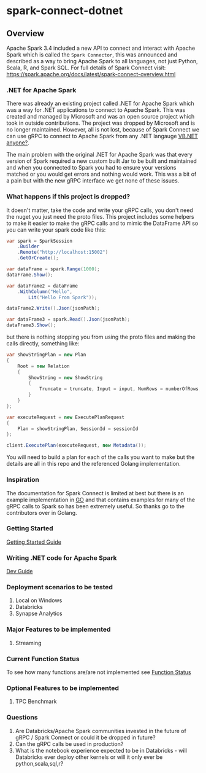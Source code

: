 # spark-connect-dotnet

## Overview

Apache Spark 3.4 included a new API to connect and interact with Apache Spark which is called the `Spark Connector`, this was announced and described as a way to bring Apache Spark to all languages, not just Python, Scala, R, and Spark SQL. For full details of Spark Connect visit: https://spark.apache.org/docs/latest/spark-connect-overview.html

### .NET for Apache Spark

There was already an existing project called .NET for Apache Spark which was a way for .NET applications to connect to Apache Spark. This was created and managed by Microsoft and was an open source project which took in outside contributions. The project was dropped by Microsoft and is no longer maintained. However, all is not lost, because of Spark Connect we can use gRPC to connect to Apache Spark from any .NET langauge [VB.NET anyone?](src/example/basic_example_vb/Program.vb).

The main problem with the original .NET for Apache Spark was that every version of Spark required a new custom built Jar to be built and maintained and when you connected to Spark you had to ensure your versions matched or you would get errors and nothing would work. This was a bit of a pain but with the new gRPC interface we get none of these issues.

### What happens if this project is dropped?

It doesn't matter, take the code and write your gRPC calls, you don't need the nuget you just need the proto files. This project includes some helpers to make it easier to make the gRPC calls and to mimic the DataFrame API so you can write your spark code like this:


```csharp
var spark = SparkSession
    .Builder
    .Remote("http://localhost:15002")
    .GetOrCreate();

var dataFrame = spark.Range(1000);
dataFrame.Show();

var dataFrame2 = dataFrame
    .WithColumn("Hello",
        Lit("Hello From Spark"));

dataFrame2.Write().Json(jsonPath);

var dataFrame3 = spark.Read().Json(jsonPath);
dataFrame3.Show();
```

but there is nothing stopping you from using the proto files and making the calls directly, something like:


```csharp
var showStringPlan = new Plan
{
    Root = new Relation
    {
        ShowString = new ShowString
        {
            Truncate = truncate, Input = input, NumRows = numberOfRows, Vertical = vertical
        }
    }
};

var executeRequest = new ExecutePlanRequest
{
    Plan = showStringPlan, SessionId = sessionId
};

client.ExecutePlan(executeRequest, new Metadata());
```

You will need to build a plan for each of the calls you want to make but the details are all in this repo and the referenced Golang implementation.

### Inspiration

The documentation for Spark Connect is limited at best but there is an example implementation in [GO](https://github.com/apache/spark-connect-go) and that contains examples for many of the gRPC calls to Spark so has been extremely useful. So thanks go to the contributors over in Golang. 

### Getting Started

[Getting Started Guide](docs/getting-started.md)


### Writing .NET code for Apache Spark

[Dev Guide](docs/dev-guide.md)

### Deployment scenarios to be tested

1. Local on Windows
1. Databricks
1. Synapse Analytics

### Major Features to be implemented

1. Streaming

### Current Function Status

To see how many functions are/are not implemented see [Function Status](docs/function-status.md)

### Optional Features to be implemented

1. TPC Benchmark

### Questions

1. Are Databricks/Apache Spark communities invested in the future of gRPC / Spark Connect or could it be dropped in future?
1. Can the gRPC calls be used in production?
1. What is the notebook experience expected to be in Databricks - will Databricks ever deploy other kernels or will it only ever be python,scala,sql,r?
